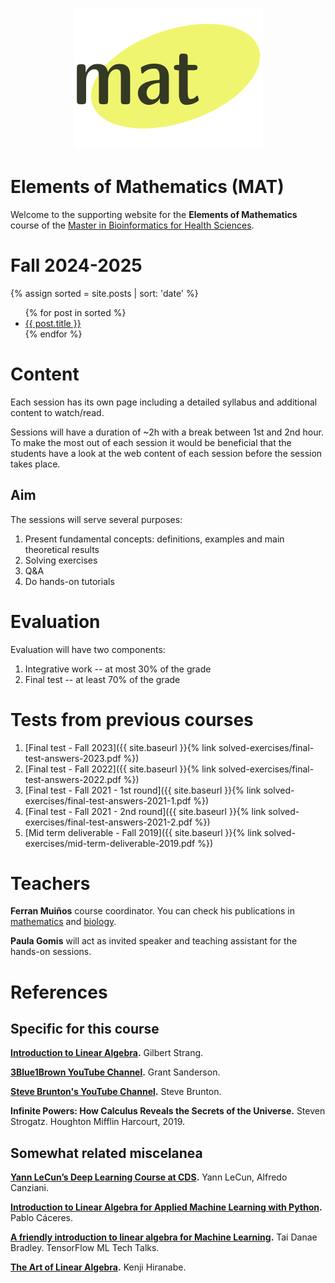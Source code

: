 <p align="center">
  <img src="images/logo-mat.png" alt="MAT's logo"/>
</p>

# Elements of Mathematics (MAT)

Welcome to the supporting website for the **Elements of Mathematics** course of the [Master in
 Bioinformatics for Health Sciences](https://www.upf.edu/web/bioinformatics). 
 
# Fall 2024-2025

{% assign sorted = site.posts | sort: 'date' %}
<ul>
  {% for post in sorted %}
    <li>
      <a href="{{site.baseurl}}{{ post.url }}">{{ post.title }}</a>
    </li>
  {% endfor %}
</ul>

# Content

Each session has its own page including a detailed syllabus and additional content to watch/read.

Sessions will have a duration of ~2h with a break between 1st and 2nd hour. To make the most out of each session it would be beneficial that the students have a look at the web content of each session before the session takes place.

## Aim

The sessions will serve several purposes:

1. Present fundamental concepts: definitions, examples and main theoretical results
2. Solving exercises
3. Q&A
4. Do hands-on tutorials

# Evaluation

Evaluation will have two components:

<!-- 1. [Integrative work]({{ site.baseurl }}{% link papers/papers.md %}) -- at most 30% of the grade -->
1. Integrative work -- at most 30% of the grade
2. Final test -- at least 70% of the grade


# Tests from previous courses
1. [Final test - Fall 2023]({{ site.baseurl }}{% link solved-exercises/final-test-answers-2023.pdf %})
2. [Final test - Fall 2022]({{ site.baseurl }}{% link solved-exercises/final-test-answers-2022.pdf %})
3. [Final test - Fall 2021 - 1st round]({{ site.baseurl }}{% link solved-exercises/final-test-answers-2021-1.pdf %})
4. [Final test - Fall 2021 - 2nd round]({{ site.baseurl }}{% link solved-exercises/final-test-answers-2021-2.pdf %})
5. [Mid term deliverable - Fall 2019]({{ site.baseurl }}{% link solved-exercises/mid-term-deliverable-2019.pdf %})


# Teachers

**Ferran Muiños** course coordinator. You can check his publications in [mathematics](https://zbmath.org/?q=au%3AFerran+Mui%C3%B1os) and [biology](https://pubmed.ncbi.nlm.nih.gov/?term=Ferran+Muin%CC%83os%5BAuthor%5D&sort=date).

**Paula Gomis** will act as invited speaker and teaching assistant for the hands-on sessions.


# References

## Specific for this course

**[Introduction to Linear Algebra](http://math.mit.edu/~gs/linearalgebra).**
Gilbert Strang.

**[3Blue1Brown YouTube Channel](https://www.youtube.com/c/3blue1brown).**
Grant Sanderson.

**[Steve Brunton's YouTube Channel](https://www.youtube.com/channel/UCm5mt-A4w61lknZ9lCsZtBw).**
Steve Brunton.

**Infinite Powers: How Calculus Reveals the Secrets of the Universe.**
Steven Strogatz. Houghton Mifflin Harcourt, 2019.

## Somewhat related miscelanea

**[Yann LeCun’s Deep Learning Course at CDS](https://cds.nyu.edu/deep-learning/).**
Yann LeCun, Alfredo Canziani.

**[Introduction to Linear Algebra for Applied Machine Learning with Python](https://pabloinsente.github.io/intro-linear-algebra).**
Pablo Cáceres.

**[A friendly introduction to linear algebra for Machine Learning](https://www.youtube.com/watch?v=LlKAna21fLE).**
Tai Danae Bradley. TensorFlow ML Tech Talks.

**[The Art of Linear Algebra](https://github.com/kenjihiranabe/The-Art-of-Linear-Algebra).**
Kenji Hiranabe.